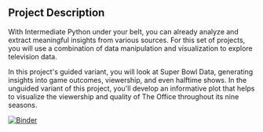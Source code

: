 ## Project Description
With Intermediate Python under your belt, you can already analyze and extract meaningful insights from various sources. For this set of projects, you will use a combination of data manipulation and visualization to explore television data.

In this project's guided variant, you will look at Super Bowl Data, generating insights into game outcomes, viewership, and even halftime shows. In the unguided variant of this project, you'll develop an informative plot that helps to visualize the viewership and quality of The Office throughout its nine seasons.
  

[![Binder](https://mybinder.org/badge_logo.svg)](https://mybinder.org/v2/gh/Ben-Mbarek-Mohamed/main?filepath=Mini_Projet_DA%2Fnotebook.ipynb)